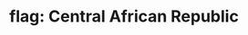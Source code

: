 ---
layout: smileys&emotion
title: "flag: Central African Republic"
emoji: flag_central_african_republic
permalink: 🇨🇫.html
image: assets/img/3moji/flag_central_african_republic.png
---